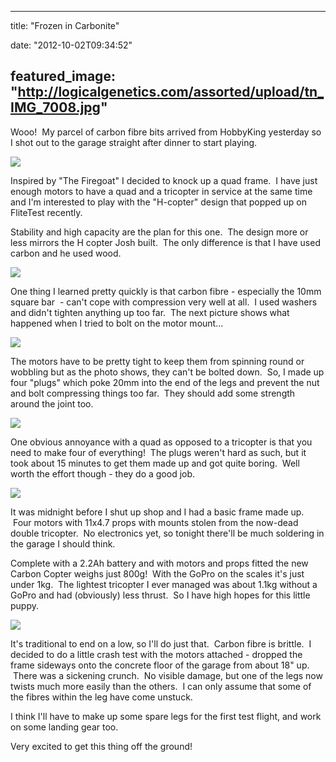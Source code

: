 
---
title: "Frozen in Carbonite"

date: "2012-10-02T09:34:52"

featured_image: "http://logicalgenetics.com/assorted/upload/tn_IMG_7008.jpg"
---


Wooo!  My parcel of carbon fibre bits arrived from HobbyKing yesterday so I shot out to the garage straight after dinner to start playing.

<a href="http://logicalgenetics.com/assorted/upload/IMG_7008.JPG"> <img src="/images/frozen-in-carbonite/tn_IMG_7008.jpg"/> </a>

Inspired by "The Firegoat" I decided to knock up a quad frame.  I have just enough motors to have a quad and a tricopter in service at the same time and I'm interested to play with the "H-copter" design that popped up on FliteTest recently.

Stability and high capacity are the plan for this one.  The design more or less mirrors the H copter Josh built.  The only difference is that I have used carbon and he used wood.

<a href="http://logicalgenetics.com/assorted/upload/IMG_7019.JPG"> <img src="/images/frozen-in-carbonite/tn_IMG_7019.jpg"/> </a>

One thing I learned pretty quickly is that carbon fibre - especially the 10mm square bar  - can't cope with compression very well at all.  I used washers and didn't tighten anything up too far.  The next picture shows what happened when I tried to bolt on the motor mount...

<a href="http://logicalgenetics.com/assorted/upload/IMG_7023.JPG"> <img src="/images/frozen-in-carbonite/tn_IMG_7023.jpg"/> </a>

The motors have to be pretty tight to keep them from spinning round or wobbling but as the photo shows, they can't be bolted down.  So, I made up four "plugs" which poke 20mm into the end of the legs and prevent the nut and bolt compressing things too far.  They should add some strength around the joint too.

<a href="http://logicalgenetics.com/assorted/upload/IMG_7025.JPG"> <img src="/images/frozen-in-carbonite/tn_IMG_7025.jpg"/> </a>

One obvious annoyance with a quad as opposed to a tricopter is that you need to make four of everything!  The plugs weren't hard as such, but it took about 15 minutes to get them made up and got quite boring.  Well worth the effort though - they do a good job.

<a href="http://logicalgenetics.com/assorted/upload/IMG_7033.JPG"> <img src="/images/frozen-in-carbonite/tn_IMG_7033.jpg"/> </a>

It was midnight before I shut up shop and I had a basic frame made up.  Four motors with 11x4.7 props with mounts stolen from the now-dead double tricopter.  No electronics yet, so tonight there'll be much soldering in the garage I should think.

Complete with a 2.2Ah battery and with motors and props fitted the new Carbon Copter weighs just 800g!  With the GoPro on the scales it's just under 1kg.  The lightest tricopter I ever managed was about 1.1kg without a GoPro and had (obviously) less thrust.  So I have high hopes for this little puppy.

<a href="http://logicalgenetics.com/assorted/upload/IMG_7026.JPG"> <img src="/images/frozen-in-carbonite/tn_IMG_7026.jpg"/> </a>

It's traditional to end on a low, so I'll do just that.  Carbon fibre is brittle.  I decided to do a little crash test with the motors attached - dropped the frame sideways onto the concrete floor of the garage from about 18" up.  There was a sickening crunch.  No visible damage, but one of the legs now twists much more easily than the others.  I can only assume that some of the fibres within the leg have come unstuck.

I think I'll have to make up some spare legs for the first test flight, and work on some landing gear too.

Very excited to get this thing off the ground!